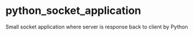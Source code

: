# python_socket_application
Small socket application where server is response back to client by Python
